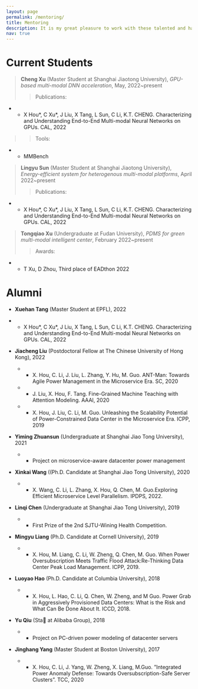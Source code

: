 ```yaml
---
layout: page
permalink: /mentoring/
title: Mentoring
description: It is my great pleasure to work with these talented and hard-working students!
nav: true
---
```

<!-- 
1. Publications
2. Tools
3. Awrads
 -->

# Current Students
> **Cheng Xu** (Master Student at Shanghai Jiaotong University), *GPU-based multi-modal DNN acceleration*, May, 2022~present
> > Publications: 
- - X Hou*, C Xu*, J Liu, X Tang, L Sun, C Li, K.T. CHENG. Characterizing and Understanding End-to-End Multi-modal Neural Networks on GPUs. CAL, 2022
> > Tools:
- - MMBench


> **Lingyu Sun** (Master Student at Shanghai Jiaotong University), *Energy-efficient system for heterogenous multi-modal platforms*, April 2022~present
> > Publications: 
- - X Hou*, C Xu*, J Liu, X Tang, L Sun, C Li, K.T. CHENG. Characterizing and Understanding End-to-End Multi-modal Neural Networks on GPUs. CAL, 2022


> **Tongqiao Xu** (Undergraduate at Fudan  University), *PDMS for green multi-modal intelligent center*, February 2022~present
> > Awards:
- - T Xu, D Zhou, Third place of EADthon 2022
 


# Alumni
- **Xuehan Tang** (Master Student at EPFL), 2022  
- - X Hou*, C Xu*, J Liu, X Tang, L Sun, C Li, K.T. CHENG. Characterizing and Understanding End-to-End Multi-modal Neural Networks on GPUs. CAL, 2022

- **Jiacheng Liu** (Postdoctoral Fellow at The Chinese University of Hong Kong), 2022 
    - - X. Hou, C. Li, J. Liu, L. Zhang, Y. Hu, M. Guo. ANT-Man: Towards Agile Power Management in the Microservice Era. SC, 2020
    - - J. Liu, X. Hou, F. Tang. Fine-Grained Machine Teaching with Attention Modeling. AAAI, 2020
    - - X. Hou, J. Liu, C. Li, M. Guo. Unleashing the Scalability Potential of Power-Constrained Data Center in the Microservice Era. ICPP, 2019

- **Yiming Zhuansun** (Undergraduate at Shanghai Jiao Tong University), 2021  
    - - Project on microservice-aware datacenter power management
- **Xinkai Wang** ((Ph.D. Candidate at Shanghai Jiao Tong University), 2020 
    - - X. Wang, C. Li, L. Zhang, X. Hou, Q. Chen, M. Guo.Exploring Efficient Microservice Level Parallelism. IPDPS, 2022.
- **Linqi Chen** (Undergraduate at Shanghai Jiao Tong University), 2019  
    - - First Prize of the 2nd SJTU-Wining Health Competition.
- **Mingyu Liang** (Ph.D. Candidate at Cornell University), 2019 
    - - X. Hou, M. Liang, C. Li, W. Zheng, Q. Chen, M. Guo. When Power Oversubscription Meets Traffic Flood Attack:Re-Thinking Data Center Peak Load Management. ICPP, 2019.
- **Luoyao Hao** (Ph.D. Candidate at Columbia University), 2018 
    - - X. Hou, L. Hao, C. Li, Q. Chen, W. Zheng, and M Guo. Power Grab in Aggressively Provisioned Data Centers: What is the Risk and What Can Be Done About It. ICCD, 2018.
- **Yu Qiu** (Sta at Alibaba Group), 2018  
    - - Project on PC-driven power modeling of datacenter servers
- **Jinghang Yang** (Master Student at Boston University), 2017  
    - - X. Hou, C. Li, J. Yang, W. Zheng, X. Liang, M.Guo. ”Integrated Power Anomaly Defense: Towards Oversubscription-Safe Server Clusters”. TCC, 2020
